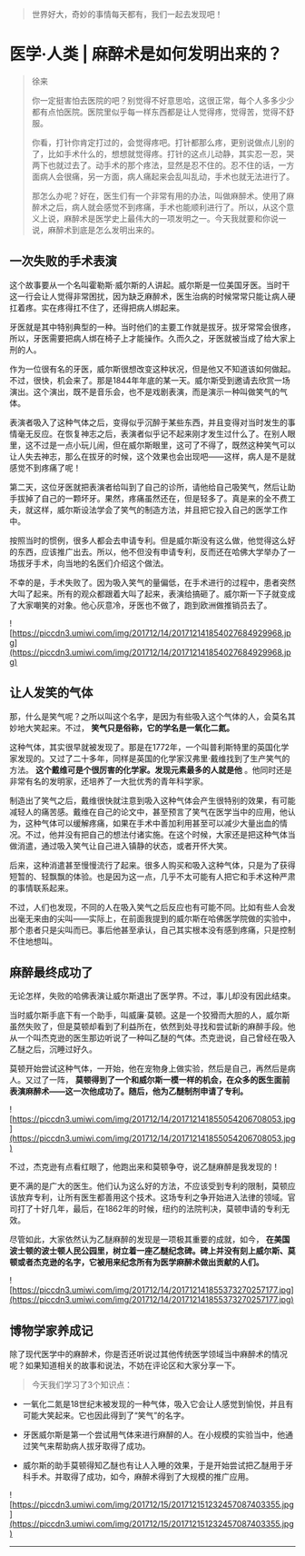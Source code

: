 > 世界好大，奇妙的事情每天都有，我们一起去发现吧！

# 医学·人类 | 麻醉术是如何发明出来的？

> 徐来
> 
> 你一定挺害怕去医院的吧？别觉得不好意思哈，这很正常，每个人多多少少都有点怕医院。医院里似乎每一样东西都是让人觉得疼，觉得苦，觉得不舒服。
> 
> 你看，打针你肯定打过的，会觉得疼吧。打针都那么疼，更别说做点儿别的了，比如手术什么的，想想就觉得疼。打针的这点儿动静，其实忍一忍，哭两下也就过去了。动手术的那个疼法，显然是忍不住的。忍不住的话，一方面病人会很痛，另一方面，病人痛起来会乱叫乱动，手术也就无法进行了。
> 
> 那怎么办呢？好在，医生们有一个非常有用的办法，叫做麻醉术。使用了麻醉术之后，病人就会感觉不到疼痛，手术也能顺利进行了。所以，从这个意义上说，麻醉术是医学史上最伟大的一项发明之一。今天我就要和你说一说，麻醉术到底是怎么发明出来的。

## 一次失败的手术表演

这个故事要从一个名叫霍勒斯·威尔斯的人讲起。威尔斯是一位美国牙医。当时干这一行会让人觉得非常困扰，因为缺乏麻醉术，医生治病的时候常常只能让病人硬扛着疼。实在疼得扛不住了，还得把病人绑起来。

牙医就是其中特别典型的一种。当时他们的主要工作就是拔牙。拔牙常常会很疼，所以，牙医需要把病人绑在椅子上才能操作。久而久之，牙医就被当成了给大家上刑的人。

作为一位很有名的牙医，威尔斯很想改变这种状况，但是他又不知道该如何做起。不过，很快，机会来了。那是1844年年底的某一天。威尔斯受到邀请去欣赏一场演出。这个演出，既不是音乐会，也不是戏剧表演，而是演示一种叫做笑气的气体。

表演者吸入了这种气体之后，变得似乎沉醉于某些东西，并且变得对当时发生的事情毫无反应。在恢复神志之后，表演者似乎记不起来刚才发生过什么了。在别人眼里，这不过是一点小玩儿闹，但在威尔斯眼里，这可了不得了，既然这种笑气可以让人失去神志，那么在拔牙的时候，这个效果也会出现吧——这样，病人是不是就感觉不到疼痛了呢！

第二天，这位牙医就把表演者给叫到了自己的诊所，请他给自己吸笑气，然后让助手拔掉了自己的一颗坏牙。果然，疼痛虽然还在，但是轻多了。真是来的全不费工夫，就这样，威尔斯设法学会了笑气的制造方法，并且把它投入自己的医学工作中。

按照当时的惯例，很多人都会去申请专利。但是威尔斯没有这么做，他觉得这么好的东西，应该推广出去。所以，他不但没有申请专利，反而还在哈佛大学举办了一场拔牙手术，向当地的名医们介绍这个做法。

不幸的是，手术失败了。因为吸入笑气的量偏低，在手术进行的过程中，患者突然大叫了起来。所有的观众都跟着大叫了起来，表演给搞砸了。威尔斯一下子就变成了大家嘲笑的对象。他心灰意冷，牙医也不做了，跑到欧洲做推销员去了。

![https://piccdn3.umiwi.com/img/201712/14/201712141854027684929968.jpg](https://piccdn3.umiwi.com/img/201712/14/201712141854027684929968.jpg)

## 让人发笑的气体

那，什么是笑气呢？之所以叫这个名字，是因为有些吸入这个气体的人，会莫名其妙地大笑起来。不过， **笑气只是俗称，它的学名是一氧化二氮。**

这种气体，其实很早就被发现了。那是在1772年，一个叫普利斯特里的英国化学家发现的。又过了二十多年，同样是英国的化学家汉弗里·戴维找到了生产笑气的方法。 **这个戴维可是个很厉害的化学家。发现元素最多的人就是他** 。他同时还是非常有名的发明家，还培养了一大批优秀的青年科学家。

制造出了笑气之后，戴维很快就注意到吸入这种气体会产生很特别的效果，有可能减轻人的痛苦感。戴维在自己的论文中，甚至预言了笑气在医学当中的应用，他认为，这种气体可以缓解疼痛，如果在手术中善加利用甚至可以减少大量出血的情况。不过，他并没有把自己的想法付诸实施。在这个时候，大家还是把这种气体当做消遣，通过吸入笑气让自己进入镇静的状态，或者开怀大笑。

后来，这种消遣甚至慢慢流行了起来。很多人购买和吸入这种气体，只是为了获得短暂的、轻飘飘的体验。也是因为这一点，几乎不太可能有人把它和手术这种严肃的事情联系起来。

不过，人们也发现，不同的人在吸入笑气之后反应也有可能不同。比如有些人会发出毫无来由的尖叫——实际上，在前面我提到的威尔斯在哈佛医学院做的实验中，那个患者只是尖叫而已。事后他甚至承认，自己其实根本没有感到疼痛，只是控制不住地想叫。

## 麻醉最终成功了

无论怎样，失败的哈佛表演让威尔斯退出了医学界。不过，事儿却没有因此结束。

当时威尔斯手底下有一个助手，叫威廉·莫顿。这是一个狡猾而大胆的人，威尔斯虽然失败了，但是莫顿却看到了利益所在，依然到处寻找和尝试新的麻醉手段。他从一个叫杰克逊的医生那边听说了一种叫乙醚的气体。杰克逊说，自己曾经在吸入乙醚之后，沉睡过好久。

莫顿开始尝试这种气体，一开始，他在宠物身上做实验，然后是自己，再然后是病人。又过了一阵， **莫顿得到了一个和威尔斯一模一样的机会，在众多的医生面前表演麻醉术——这一次他成功了。随后，他为乙醚制剂申请了专利。**

![https://piccdn3.umiwi.com/img/201712/14/201712141855054206708053.jpg](https://piccdn3.umiwi.com/img/201712/14/201712141855054206708053.jpg)

不过，杰克逊有点看红眼了，他跑出来和莫顿争夺，说乙醚麻醉是我发现的！

更不满的是广大的医生。他们认为这么好的方法，不应该受到专利的限制，莫顿应该放弃专利，让所有医生都善用这个技术。这场专利之争开始进入法律的领域。官司打了十好几年，最后，在1862年的时候，纽约的法院判决，莫顿申请的专利无效。

尽管如此，大家依然认为乙醚麻醉的发现是一项极其重要的成就，如今， **在美国波士顿的波士顿人民公园里，树立着一座乙醚纪念碑。碑上并没有刻上威尔斯、莫顿或者杰克逊的名字，它被用来纪念所有为医学麻醉术做出贡献的人们。**

![https://piccdn3.umiwi.com/img/201712/14/201712141855373270257177.jpg](https://piccdn3.umiwi.com/img/201712/14/201712141855373270257177.jpg)

## 博物学家养成记

除了现代医学中的麻醉术，你是否还听说过其他传统医学领域当中麻醉术的情况呢？如果知道相关的故事和说法，不妨在评论区和大家分享一下。

> 今天我们学习了3个知识点：

* 一氧化二氮是18世纪末被发现的一种气体，吸入它会让人感觉到愉悦，并且有可能大笑起来。它也因此得到了“笑气”的名字。

* 牙医威尔斯是第一个尝试用气体来进行麻醉的人。在小规模的实验当中，他通过笑气来帮助病人拔牙取得了成功。

* 威尔斯的助手莫顿得知乙醚也有让人入睡的效果，于是开始尝试把乙醚用于牙科手术。并取得了成功，如今，麻醉术得到了大规模的推广应用。

![https://piccdn3.umiwi.com/img/201712/15/201712151232457087403355.jpg](https://piccdn3.umiwi.com/img/201712/15/201712151232457087403355.jpg)

---
